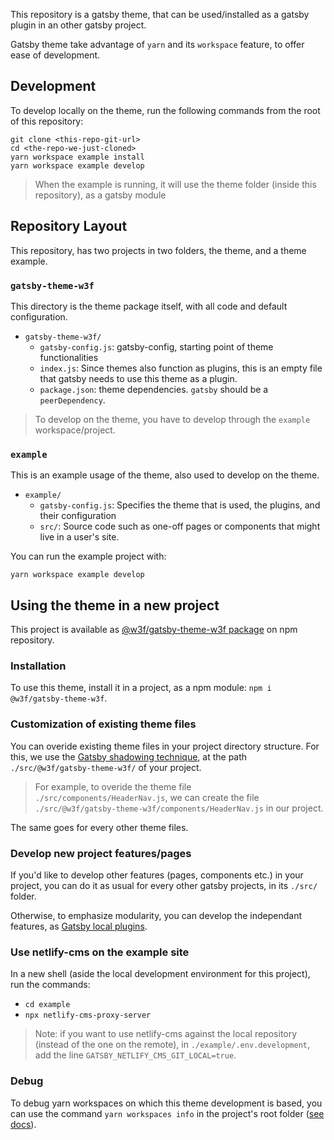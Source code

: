 This repository is a gatsby theme, that can be used/installed as a
gatsby plugin in an other gatsby project.

Gatsby theme take advantage of `yarn` and its `workspace` feature, to
offer ease of development.

## Development

To develop locally on the theme, run the following commands from the
root of this repository:

```
git clone <this-repo-git-url>
cd <the-repo-we-just-cloned>
yarn workspace example install
yarn workspace example develop
```

> When the example is running, it will use the theme folder (inside
> this repository), as a gatsby module

## Repository Layout

This repository, has two projects in two folders, the theme, and a theme example.

### `gatsby-theme-w3f`

This directory is the theme package itself, with all code and default configuration.

- `gatsby-theme-w3f/`
  - `gatsby-config.js`: gatsby-config, starting point of theme functionalities
  - `index.js`: Since themes also function as plugins, this is an empty file that
    gatsby needs to use this theme as a plugin.
  - `package.json`: theme dependencies. `gatsby` should be a `peerDependency`.

> To develop on the theme, you have to develop through the `example`
> workspace/project.

### `example`

This is an example usage of the theme, also used to develop on the
theme.

- `example/`
  - `gatsby-config.js`: Specifies the theme that is used, the plugins,
    and their configuration
  - `src/`: Source code such as one-off pages or components that might live in
    a user's site.

You can run the example project with:

```shell
yarn workspace example develop
```

## Using the theme in a new project

This project is available as [@w3f/gatsby-theme-w3f package](https://www.npmjs.com/package/@w3f/gatsby-theme-w3f) on npm repository.

### Installation

To use this theme, install it in a project, as a npm module: `npm i
@w3f/gatsby-theme-w3f`.

### Customization of existing theme files

You can overide existing theme files in your project directory
structure. For this, we use the [Gatsby shadowing
technique](https://www.gatsbyjs.com/docs/how-to/plugins-and-themes/shadowing/),
at the path `./src/@w3f/gatsby-theme-w3f/` of your project.


> For example, to overide the theme file
> `./src/components/HeaderNav.js`, we can create the file
> `./src/@w3f/gatsby-theme-w3f/components/HeaderNav.js` in our
> project.

The same goes for every other theme files.

### Develop new project features/pages

If you'd like to develop other features (pages, components etc.) in
your project, you can do it as usual for every other gatsby projects,
in its `./src/` folder.

Otherwise, to emphasize modularity, you can develop the independant
features, as [Gatsby local
plugins](https://www.gatsbyjs.com/docs/creating-a-local-plugin/).

### Use netlify-cms on the example site

In a new shell (aside the local development environment for this
project), run the commands:

- `cd example`
- `npx netlify-cms-proxy-server`

> Note: if you want to use netlify-cms against the local repository
> (instead of the one on the remote), in `./example/.env.development`,
> add the line `GATSBY_NETLIFY_CMS_GIT_LOCAL=true`.

### Debug

To debug yarn workspaces on which this theme development is based, you
can use the command `yarn workspaces info` in the project's root
folder ([see
docs](https://www.gatsbyjs.com/tutorial/building-a-theme/)).
